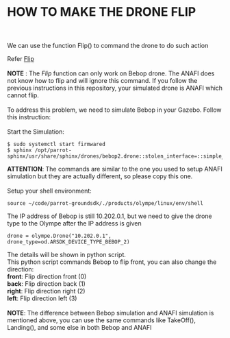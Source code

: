 HOW TO MAKE THE DRONE FLIP
==========================
<br>
<br>
We can use the function Flip() to command the drone to do such action  

Refer [Flip](https://developer.parrot.com/docs/olympe/arsdkng_ardrone3_animations.html)
<br>
<br>
**NOTE** : The _Flip_ function can only work on Bebop drone. The ANAFI does not know how to flip and will ignore this command.
If you follow the previous instructions in this repository, your simulated drone is ANAFI which cannot flip.
<br>
<br>
To address this problem, we need to simulate Bebop in your Gazebo. Follow this instruction:<br>
<br> Start the Simulation:
```
$ sudo systemctl start firmwared
$ sphinx /opt/parrot-sphinx/usr/share/sphinx/drones/bebop2.drone::stolen_interface=::simple_front_cam=true
```
**ATTENTION**: The commands are similar to the one you used to setup ANAFI simulation but they are actually different, so please copy this one.
<br>
<br>Setup your shell environment:
```
source ~/code/parrot-groundsdk/./products/olympe/linux/env/shell
```
The IP address of Bebop is still 10.202.0.1, but we need to give the drone type to the Olympe after the IP address is given
```
drone = olympe.Drone("10.202.0.1", drone_type=od.ARSDK_DEVICE_TYPE_BEBOP_2)
```
The details will be shown in python script.
<br>This python script commands Bebop to flip front, you can also change the direction:
<br> **front**:   Flip direction front (0)
<br> **back**:    Flip direction back (1)
<br> **right**:   Flip direction right (2)
<br> **left**:    Flip direction left (3)
<br>
<br>
**NOTE**: The difference between Bebop simulation and ANAFI simulation is mentioned above, you can use the same commands like TakeOff(), Landing(), and some else in both Bebop and ANAFI
